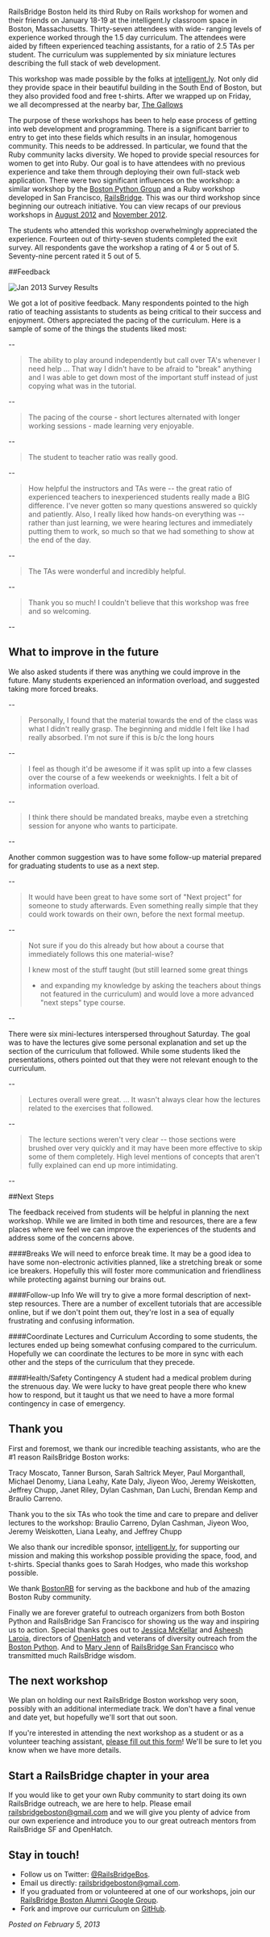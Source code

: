 
RailsBridge Boston held its third Ruby on Rails workshop for women
and their friends on January 18-19 at the intelligent.ly classroom
space in Boston, Massachusetts.  Thirty-seven attendees with wide-
ranging levels of experience worked through the 1.5 day curriculum.
The attendees were aided by fifteen experienced teaching assistants,
for a ratio of 2.5 TAs per student.  The curriculum was
supplemented by six miniature lectures describing the full stack of
web development.

This workshop was made possible by the folks at
[intelligent.ly](http://intelligent.ly).  Not only did they provide
space in their beautiful building in the South End of Boston, but
they also provided food and free t-shirts.  After we wrapped up on
Friday, we all decompressed at the nearby bar,
[The Gallows](http://www.thegallowsboston.com/)

The purpose of these workshops has been to help ease process of
getting into web development and programming.  There is a significant
barrier to entry to get into these fields which results in an insular,
homogenous community.  This needs to be addressed.  In particular,
we found that the Ruby community lacks diversity.  We hoped to provide
special resources for women to get into Ruby.  Our goal is to have
attendees with no previous experience and take them through deploying
their own full-stack web application.  There were two significant
influences on the workshop: a similar workshop by the [Boston Python Group](http://bostonpythonworkshop.com/)
and a Ruby workshop developed in San Francisco, [RailsBridge](http://workshops.railsbridge.org/).
This was our third workshop since beginning our outreach initiative.
You can view recaps of our previous workshops in [August 2012](/blog/2012_aug_recap)
and [November 2012](/blog/2012_nov_recap).

The students who attended this workshop overwhelmingly appreciated the
experience. Fourteen out of thirty-seven students completed the exit
survey.  All respondents gave the workshop a rating of 4 or 5 out of 5.
Seventy-nine percent rated it 5 out of 5.

##Feedback

![Jan 2013 Survey Results](/images/jan_2013/jan_2013_ratings.png)

We got a lot of positive feedback.  Many respondents pointed
to the high ratio of teaching assistants to students as being
critical to their success and enjoyment. Others appreciated the
pacing of the curriculum.  Here is a sample of some of the things
the students liked most:

--

>  The ability to play around independently but call over TA's whenever
>  I need help ... That way I didn't have to be afraid to "break"
>  anything and I was able to get down most of the important stuff
>  instead of just copying what was in the tutorial.

--

>  The pacing of the course - short lectures alternated with
>  longer working sessions - made learning very enjoyable.

--

>  The student to teacher ratio was really good.

--

>  How helpful the instructors and TAs were -- the great ratio of
>  experienced teachers to inexperienced students really made a BIG
>  difference. I've never gotten so many questions answered so quickly
>  and patiently. Also, I really liked how hands-on everything was --
>  rather than just learning, we were hearing lectures and immediately
>  putting them to work, so much so that we had something to show at
>  the end of the day.

--

>  The TAs were wonderful and incredibly helpful.

--

>  Thank you so much! I couldn't believe that this workshop
>  was free and so welcoming.

--

## What to improve in the future

We also asked students if there was anything we could improve in the
future. Many students experienced an information overload, and
suggested taking more forced breaks.

--

>  Personally, I found that the material towards the end of the class
>  was what I didn't really grasp. The beginning and middle I felt
>  like I had really absorbed. I'm not sure if this is b/c the long
>  hours

--

>  I feel as though it'd be awesome if it was split up into a few
>  classes over the course of a few weekends or weeknights. I felt a
>  bit of information overload.

--

>  I think there should be mandated breaks, maybe even a stretching
>  session for anyone who wants to participate.

--

Another common suggestion was to have some follow-up material
prepared for graduating students to use as a next step.

--

>  It would have been great to have some sort of "Next project" for
>  someone to study afterwards. Even something really simple that they
>  could work towards on their own, before the next formal meetup.

--

>  Not sure if you do this already but how about a course that immediately
>  follows this one material-wise?
>
>  I knew most of the stuff taught (but still learned some great things
>  - and expanding my knowledge by asking the teachers about things
>  not featured in the curriculum) and would love a more advanced "next
>  steps" type course.

--

There were six mini-lectures interspersed throughout Saturday.  The goal
was to have the lectures give some personal explanation and set up the
section of the curriculum that followed.  While some students liked
the presentations, others pointed out that they were not relevant
enough to the curriculum.

--

>  Lectures overall were great. ... It wasn't always clear
>  how the lectures related to the exercises that followed.

--

>  The lecture sections weren't very clear -- those sections were
>  brushed over very quickly and it may have been more effective to
>  skip some of them completely. High level mentions of concepts that
>  aren't fully explained can end up more intimidating.

--

##Next Steps

The feedback received from students will be helpful in planning the
next workshop.  While we are limited in both time and resources,
there are a few places where we feel we can improve the experiences
of the students and address some of the concerns above.

####Breaks
We will need to enforce break time.  It may be a good idea to have some
non-electronic activities planned, like a stretching break or some
ice breakers.  Hopefully this will foster more communication and
friendliness while protecting against burning our brains out.

####Follow-up Info
We will try to give a more formal description of next-step resources.
There are a number of excellent tutorials that are accessible online,
but if we don't point them out, they're lost in a sea of equally
frustrating and confusing information.

####Coordinate Lectures and Curriculum
According to some students, the lectures ended up being somewhat
confusing compared to the curriculum.  Hopefully we can coordinate
the lectures to be more in sync with each other and the steps of the
curriculum that they precede.

####Health/Safety Contingency
A student had a medical problem during the strenuous day.  We were lucky
to have great people there who knew how to respond, but it taught
us that we need to have a more formal contingency in case of emergency.

## Thank you

First and foremost, we thank our incredible teaching assistants, who are
the #1 reason RailsBridge Boston works:

Tracy Moscato, Tanner Burson, Sarah Saltrick Meyer, Paul Morganthall, Michael Denomy, Liana Leahy, Kate Daly, Jiyeon Woo, Jeremy Weiskotten, Jeffrey Chupp, Janet Riley, Dylan Cashman, Dan Luchi, Brendan Kemp and Braulio Carreno.

Thank you to the six TAs who took the time and care to prepare and deliver
lectures to the workshop: Braulio Carreno, Dylan Cashman, Jiyeon Woo,
Jeremy Weiskotten, Liana Leahy, and Jeffrey Chupp

We also thank our incredible sponsor, [intelligent.ly](http://intelligent.ly), for supporting our mission and
making this workshop possible providing the space, food, and t-shirts.  Special
thanks goes to Sarah Hodges, who made this workshop possible.

We thank [BostonRB](http://bostonrb.org/) for serving as the backbone
and hub of the amazing Boston Ruby community.

Finally we are forever grateful to outreach organizers from both Boston Python
and RailsBridge San Francisco for showing us the way and inspiring us to
action.  Special thanks goes out to [Jessica
McKellar](http://web.mit.edu/jesstess/) and [Asheesh
Laroia](http://www.asheesh.org), directors of [OpenHatch](OpenHatch) and
veterans of diversity outreach from the [Boston
Python](http://meetup.bostonpython.com).  And to [Mary
Jenn](http://www.maryfjenn.com/index.html) of [RailsBridge San
Francisco](http://workshops.railsbridge.org/) who transmitted much RailsBridge wisdom.

## The next workshop

We plan on holding our next RailsBridge Boston workshop very soon, possibly with an additional intermediate track.  We don't have a
final venue and date yet, but hopefully we'll sort that out soon.

If you're interested in attending the next workshop as a student or as a
volunteer teaching assistant, [please fill out this form][interest-form]! We'll be sure to
let you know when we have more details.

[interest-form]:https://docs.google.com/spreadsheet/viewform?formkey=dER6ZjhkT29PaklUcU11bXltaF9qMFE6MQ

## Start a RailsBridge chapter in your area

If you would like to get your own Ruby community to start doing its own
RailsBridge outreach, we are here to help. Please email
[railsbridgeboston@gmail.com](mailto:railsbridgeboston@gmail.com) and we
will give you plenty of advice from our own experience and introduce you
to our great outreach mentors from RailsBridge SF and OpenHatch.

## Stay in touch!

* Follow us on Twitter: [@RailsBridgeBos](https://twitter.com/RailsBridgeBos).
* Email us directly: [railsbridgeboston@gmail.com](mailto:railsbridgeboston@gmail.com).
* If you graduated from or volunteered at one of our workshops, join our [RailsBridge Boston Alumni Google Group](https://groups.google.com/forum/?fromgroups#!forum/railsbridge-boston-alumni).
* Fork and improve our curriculum on [GitHub](https://github.com/railsbridge-boston/railsbridge-boston).

_Posted on February 5, 2013_
